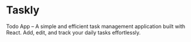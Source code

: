 # Taskly
Todo App – A simple and efficient task management application built with React. Add, edit, and track your daily tasks effortlessly.

